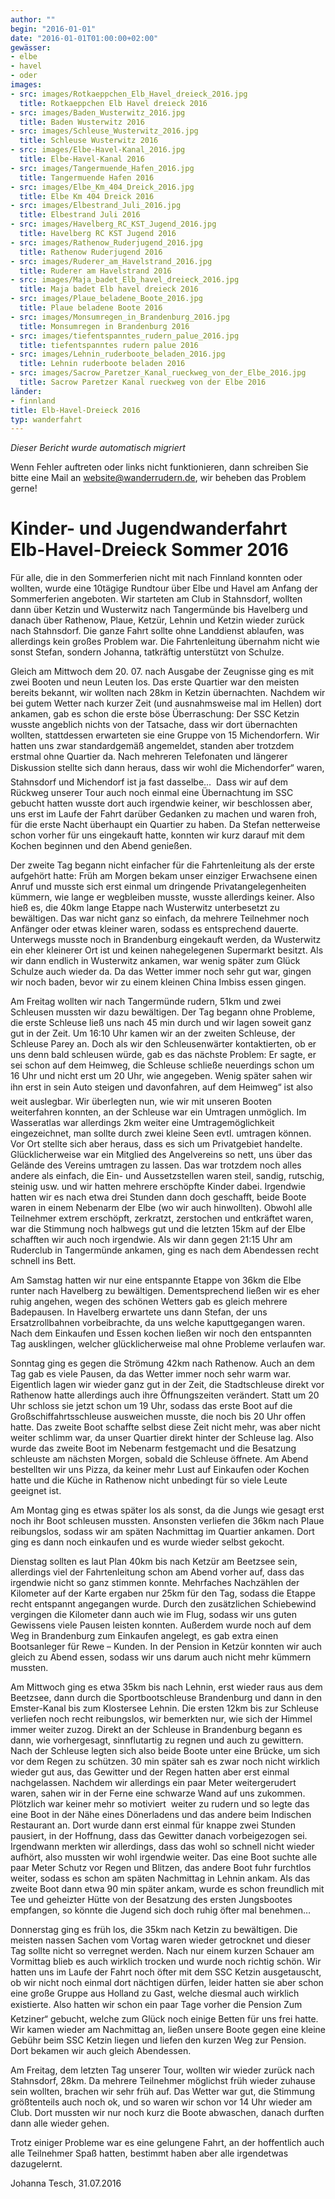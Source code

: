 ```yaml
---
author: ""
begin: "2016-01-01"
date: "2016-01-01T01:00:00+02:00"
gewässer:
- elbe
- havel
- oder
images:
- src: images/Rotkaeppchen_Elb_Havel_dreieck_2016.jpg
  title: Rotkaeppchen Elb Havel dreieck 2016
- src: images/Baden_Wusterwitz_2016.jpg
  title: Baden Wusterwitz 2016
- src: images/Schleuse_Wusterwitz_2016.jpg
  title: Schleuse Wusterwitz 2016
- src: images/Elbe-Havel-Kanal_2016.jpg
  title: Elbe-Havel-Kanal 2016
- src: images/Tangermuende_Hafen_2016.jpg
  title: Tangermuende Hafen 2016
- src: images/Elbe_Km_404_Dreick_2016.jpg
  title: Elbe Km 404 Dreick 2016
- src: images/Elbestrand_Juli_2016.jpg
  title: Elbestrand Juli 2016
- src: images/Havelberg_RC_KST_Jugend_2016.jpg
  title: Havelberg RC KST Jugend 2016
- src: images/Rathenow_Ruderjugend_2016.jpg
  title: Rathenow Ruderjugend 2016
- src: images/Ruderer_am_Havelstrand_2016.jpg
  title: Ruderer am Havelstrand 2016
- src: images/Maja_badet_Elb_havel_dreieck_2016.jpg
  title: Maja badet Elb havel dreieck 2016
- src: images/Plaue_beladene_Boote_2016.jpg
  title: Plaue beladene Boote 2016
- src: images/Monsumregen_in_Brandenburg_2016.jpg
  title: Monsumregen in Brandenburg 2016
- src: images/tiefentspanntes_rudern_palue_2016.jpg
  title: tiefentspanntes rudern palue 2016
- src: images/Lehnin_ruderboote_beladen_2016.jpg
  title: Lehnin ruderboote beladen 2016
- src: images/Sacrow_Paretzer_Kanal_rueckweg_von_der_Elbe_2016.jpg
  title: Sacrow Paretzer Kanal rueckweg von der Elbe 2016
länder:
- finnland
title: Elb-Havel-Dreieck 2016
typ: wanderfahrt
---
```



*Dieser Bericht wurde automatisch migriert*

Wenn Fehler auftreten oder links nicht funktionieren, dann schreiben Sie bitte eine Mail an website@wanderrudern.de, wir beheben das Problem gerne!



# Kinder- und Jugendwanderfahrt Elb-Havel-Dreieck Sommer 2016


Für alle, die in den Sommerferien nicht mit nach Finnland konnten oder wollten, wurde eine 10tägige Rundtour über Elbe und Havel am Anfang der Sommerferien angeboten. Wir starteten am Club in Stahnsdorf, wollten dann über Ketzin und Wusterwitz nach Tangermünde bis Havelberg und danach über Rathenow, Plaue, Ketzür, Lehnin und Ketzin wieder zurück nach Stahnsdorf. Die ganze Fahrt sollte ohne Landdienst ablaufen, was allerdings kein großes Problem war. Die Fahrtenleitung übernahm nicht wie sonst Stefan, sondern Johanna, tatkräftig unterstützt von Schulze.

Gleich am Mittwoch dem 20. 07. nach Ausgabe der Zeugnisse ging es mit zwei Booten und neun Leuten los. Das erste Quartier war den meisten bereits bekannt, wir wollten nach 28km in Ketzin übernachten. Nachdem wir bei gutem Wetter nach kurzer Zeit (und ausnahmsweise mal im Hellen) dort ankamen, gab es schon die erste böse Überraschung: Der SSC Ketzin wusste angeblich nichts von der Tatsache, dass wir dort übernachten wollten, stattdessen erwarteten sie eine Gruppe von 15 Michendorfern. Wir hatten uns zwar standardgemäß angemeldet, standen aber trotzdem erstmal ohne Quartier da. Nach mehreren Telefonaten und längerer Diskussion stellte sich dann heraus, dass wir wohl die Michendorfer“ waren, Stahnsdorf und Michendorf ist ja fast dasselbe…  Dass wir auf dem Rückweg unserer Tour auch noch einmal eine Übernachtung im SSC gebucht hatten wusste dort auch irgendwie keiner, wir beschlossen aber, uns erst im Laufe der Fahrt darüber Gedanken zu machen und waren froh, für die erste Nacht überhaupt ein Quartier zu haben. Da Stefan netterweise schon vorher für uns eingekauft hatte, konnten wir kurz darauf mit dem Kochen beginnen und den Abend genießen.

Der zweite Tag begann nicht einfacher für die Fahrtenleitung als der erste aufgehört hatte: Früh am Morgen bekam unser einziger Erwachsene einen Anruf und musste sich erst einmal um dringende Privatangelegenheiten kümmern, wie lange er wegbleiben musste, wusste allerdings keiner. Also hieß es, die 40km lange Etappe nach Wusterwitz unterbesetzt zu bewältigen. Das war nicht ganz so einfach, da mehrere Teilnehmer noch Anfänger oder etwas kleiner waren, sodass es entsprechend dauerte. Unterwegs musste noch in Brandenburg eingekauft werden, da Wusterwitz ein eher kleinerer Ort ist und keinen nahegelegenen Supermarkt besitzt. Als wir dann endlich in Wusterwitz ankamen, war wenig später zum Glück Schulze auch wieder da. Da das Wetter immer noch sehr gut war, gingen wir noch baden, bevor wir zu einem kleinen China Imbiss essen gingen.

Am Freitag wollten wir nach Tangermünde rudern, 51km und zwei Schleusen mussten wir dazu bewältigen. Der Tag begann ohne Probleme, die erste Schleuse ließ uns nach 45 min durch und wir lagen soweit ganz gut in der Zeit. Um 16:10 Uhr kamen wir an der zweiten Schleuse, der Schleuse Parey an. Doch als wir den Schleusenwärter kontaktierten, ob er uns denn bald schleusen würde, gab es das nächste Problem: Er sagte, er sei schon auf dem Heimweg, die Schleuse schließe neuerdings schon um 16 Uhr und nicht erst um 20 Uhr, wie angegeben. Wenig später sahen wir ihn erst in sein Auto steigen und davonfahren, auf dem Heimweg“ ist also weit auslegbar. Wir überlegten nun, wie wir mit unseren Booten weiterfahren konnten, an der Schleuse war ein Umtragen unmöglich. Im Wasseratlas war allerdings 2km weiter eine Umtragemöglichkeit eingezeichnet, man sollte durch zwei kleine Seen evtl. umtragen können. Vor Ort stellte sich aber heraus, dass es sich um Privatgebiet handelte. Glücklicherweise war ein Mitglied des Angelvereins so nett, uns über das Gelände des Vereins umtragen zu lassen. Das war trotzdem noch alles andere als einfach, die Ein- und Aussetzstellen waren steil, sandig, rutschig, steinig usw. und wir hatten mehrere erschöpfte Kinder dabei. Irgendwie hatten wir es nach etwa drei Stunden dann doch geschafft, beide Boote waren in einem Nebenarm der Elbe (wo wir auch hinwollten). Obwohl alle Teilnehmer extrem erschöpft, zerkratzt, zerstochen und entkräftet waren, war die Stimmung noch halbwegs gut und die letzten 15km auf der Elbe schafften wir auch noch irgendwie. Als wir dann gegen 21:15 Uhr am Ruderclub in Tangermünde ankamen, ging es nach dem Abendessen recht schnell ins Bett.

Am Samstag hatten wir nur eine entspannte Etappe von 36km die Elbe runter nach Havelberg zu bewältigen. Dementsprechend ließen wir es eher ruhig angehen, wegen des schönen Wetters gab es gleich mehrere Badepausen. In Havelberg erwartete uns dann Stefan, der uns Ersatzrollbahnen vorbeibrachte, da uns welche kaputtgegangen waren. Nach dem Einkaufen und Essen kochen ließen wir noch den entspannten Tag ausklingen, welcher glücklicherweise mal ohne Probleme verlaufen war.

Sonntag ging es gegen die Strömung 42km nach Rathenow. Auch an dem Tag gab es viele Pausen, da das Wetter immer noch sehr warm war. Eigentlich lagen wir wieder ganz gut in der Zeit, die Stadtschleuse direkt vor Rathenow hatte allerdings auch ihre Öffnungszeiten verändert. Statt um 20 Uhr schloss sie jetzt schon um 19 Uhr, sodass das erste Boot auf die Großschiffahrtsschleuse ausweichen musste, die noch bis 20 Uhr offen hatte. Das zweite Boot schaffte selbst diese Zeit nicht mehr, was aber nicht weiter schlimm war, da unser Quartier direkt hinter der Schleuse lag. Also wurde das zweite Boot im Nebenarm festgemacht und die Besatzung schleuste am nächsten Morgen, sobald die Schleuse öffnete. Am Abend bestellten wir uns Pizza, da keiner mehr Lust auf Einkaufen oder Kochen hatte und die Küche in Rathenow nicht unbedingt für so viele Leute geeignet ist.

Am Montag ging es etwas später los als sonst, da die Jungs wie gesagt erst noch ihr Boot schleusen mussten. Ansonsten verliefen die 36km nach Plaue reibungslos, sodass wir am späten Nachmittag im Quartier ankamen. Dort ging es dann noch einkaufen und es wurde wieder selbst gekocht.

Dienstag sollten es laut Plan 40km bis nach Ketzür am Beetzsee sein, allerdings viel der Fahrtenleitung schon am Abend vorher auf, dass das irgendwie nicht so ganz stimmen konnte. Mehrfaches Nachzählen der Kilometer auf der Karte ergaben nur 25km für den Tag, sodass die Etappe recht entspannt angegangen wurde. Durch den zusätzlichen Schiebewind vergingen die Kilometer dann auch wie im Flug, sodass wir uns guten Gewissens viele Pausen leisten konnten. Außerdem wurde noch auf dem Weg in Brandenburg zum Einkaufen angelegt, es gab extra einen Bootsanleger für Rewe – Kunden. In der Pension in Ketzür konnten wir auch gleich zu Abend essen, sodass wir uns darum auch nicht mehr kümmern mussten.

Am Mittwoch ging es etwa 35km bis nach Lehnin, erst wieder raus aus dem Beetzsee, dann durch die Sportbootschleuse Brandenburg und dann in den Emster-Kanal bis zum Klostersee Lehnin. Die ersten 12km bis zur Schleuse verliefen noch recht reibungslos, wir bemerkten nur, wie sich der Himmel immer weiter zuzog. Direkt an der Schleuse in Brandenburg begann es dann, wie vorhergesagt, sinnflutartig zu regnen und auch zu gewittern. Nach der Schleuse legten sich also beide Boote unter eine Brücke, um sich vor dem Regen zu schützen. 30 min später sah es zwar noch nicht wirklich wieder gut aus, das Gewitter und der Regen hatten aber erst einmal nachgelassen. Nachdem wir allerdings ein paar Meter weitergerudert waren, sahen wir in der Ferne eine schwarze Wand auf uns zukommen. Plötzlich war keiner mehr so motiviert  weiter zu rudern und so legte das eine Boot in der Nähe eines Dönerladens und das andere beim Indischen Restaurant an. Dort wurde dann erst einmal für knappe zwei Stunden pausiert, in der Hoffnung, dass das Gewitter danach vorbeigezogen sei. Irgendwann merkten wir allerdings, dass das wohl so schnell nicht wieder aufhört, also mussten wir wohl irgendwie weiter. Das eine Boot suchte alle paar Meter Schutz vor Regen und Blitzen, das andere Boot fuhr furchtlos weiter, sodass es schon am späten Nachmittag in Lehnin ankam. Als das zweite Boot dann etwa 90 min später ankam, wurde es schon freundlich mit Tee und geheizter Hütte von der Besatzung des ersten Jungsbootes empfangen, so könnte die Jugend sich doch ruhig öfter mal benehmen…

Donnerstag ging es früh los, die 35km nach Ketzin zu bewältigen. Die meisten nassen Sachen vom Vortag waren wieder getrocknet und dieser Tag sollte nicht so verregnet werden. Nach nur einem kurzen Schauer am Vormittag blieb es auch wirklich trocken und wurde noch richtig schön. Wir hatten uns im Laufe der Fahrt noch öfter mit dem SSC Ketzin ausgetauscht, ob wir nicht noch einmal dort nächtigen dürfen, leider hatten sie aber schon eine große Gruppe aus Holland zu Gast, welche diesmal auch wirklich existierte. Also hatten wir schon ein paar Tage vorher die Pension Zum Ketziner“ gebucht, welche zum Glück noch einige Betten für uns frei hatte. Wir kamen wieder am Nachmittag an, ließen unsere Boote gegen eine kleine Gebühr beim SSC Ketzin liegen und liefen den kurzen Weg zur Pension. Dort bekamen wir auch gleich Abendessen.

Am Freitag, dem letzten Tag unserer Tour, wollten wir wieder zurück nach Stahnsdorf, 28km. Da mehrere Teilnehmer möglichst früh wieder zuhause sein wollten, brachen wir sehr früh auf. Das Wetter war gut, die Stimmung größtenteils auch noch ok, und so waren wir schon vor 14 Uhr wieder am Club. Dort mussten wir nur noch kurz die Boote abwaschen, danach durften dann alle wieder gehen.

Trotz einiger Probleme war es eine gelungene Fahrt, an der hoffentlich auch alle Teilnehmer Spaß hatten, bestimmt haben aber alle irgendetwas dazugelernt.

Johanna Tesch, 31.07.2016